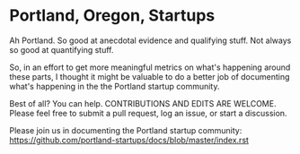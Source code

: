 Portland, Oregon, Startups
=================

Ah Portland. So good at anecdotal evidence and qualifying stuff. Not always so good at quantifying stuff. 

So, in an effort to get more meaningful metrics on what's happening around these parts, I thought it might be valuable to do a better job of documenting what's happening in the the Portland startup community.

Best of all? You can help. CONTRIBUTIONS AND EDITS ARE WELCOME. Please feel free to submit a pull request, log an issue, or start a discussion.

Please join us in documenting the Portland startup community:
https://github.com/portland-startups/docs/blob/master/index.rst 
